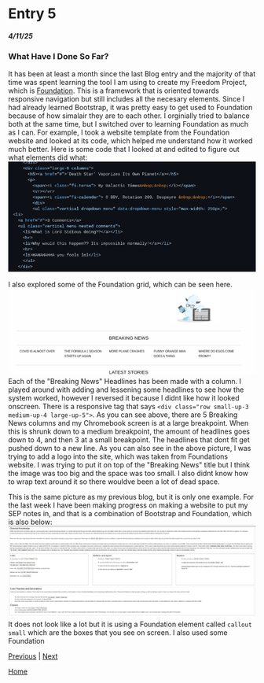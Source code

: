 # Entry 5
##### 4/11/25

### What Have I Done So Far?
It has been at least a month since the last Blog entry and the majority of that time was spent learning the tool I am using to create my Freedom Project, which is [Foundation](https://get.foundation/). This is a framework that is oriented towards responsive navigation but still includes all the necesary elements. Since I had already learned Bootstrap, it was pretty easy to get used to Foundation because of how simalair they are to each other. I orginially tried to balance both at the same time, but I switched over to learning Foundation as much as I can. For example, I took a website template from the Foundation website and looked at its code, which helped me understand how it worked much better. Here is some code that I looked at and edited to figure out what elements did what:  ![#](../death-star.png)

I also explored some of the Foundation grid, which can be seen here. ![#](../breaking.png) Each of the "Breaking News" Headlines has been made with a column. I played around with adding and lessening some headlines to see how the system worked, however I reversed it because I didnt like how it looked onscreen. There is a responsive tag that says `<div class="row small-up-3 medium-up-4 large-up-5">`. As you can see above, there are 5 Breaking News columns and my Chromebook screen is at a large breakpoint. When this is shrunk down to a medium breakpoint, the amount of headlines goes down to 4, and then 3 at a small breakpoint. The headlines that dont fit get pushed down to a new line. As you can also see in the above picture, I was trying to add a logo into the site, which was taken from Foundations website. I was trying to put it on top of the "Breaking News" title but I think the image was too big and the space was too small. I also didnt know how to wrap text around it so there wouldve been a lot of dead space.

This is the same picture as my previous blog, but it is only one example. For the last week I have been making progress on making a website to put my SEP notes in, and that is a combination of Bootstrap and Foundation, which is also below: ![#](../notes.png)
It does not look like a lot but it is using a Foundation element called `callout small` which are the boxes that you see on screen. I also used some Foundation 

[Previous](entry04.md) | [Next](entry06.md)

[Home](../README.md)
